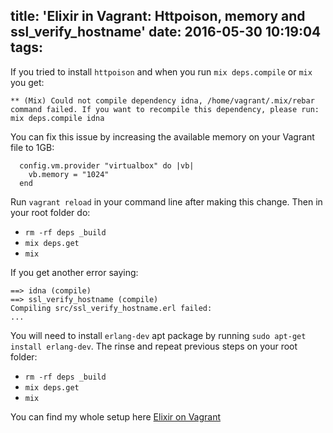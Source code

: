 title: 'Elixir in Vagrant: Httpoison, memory and ssl_verify_hostname'
date: 2016-05-30 10:19:04
tags:
---

If you tried to install `httpoison` and when you run `mix deps.compile` or `mix` you get:

```
** (Mix) Could not compile dependency idna, /home/vagrant/.mix/rebar command failed. If you want to recompile this dependency, please run: mix deps.compile idna
```

You can fix this issue by increasing the available memory on your Vagrant file to 1GB:

```
  config.vm.provider "virtualbox" do |vb|
    vb.memory = "1024"
  end
```

Run `vagrant reload` in your command line after making this change. Then in your root folder do:

- `rm -rf deps _build`
- `mix deps.get`
- `mix`

If you get another error saying:

```
==> idna (compile)
==> ssl_verify_hostname (compile)
Compiling src/ssl_verify_hostname.erl failed:
...
```

You will need to install `erlang-dev` apt package by running `sudo apt-get install erlang-dev`. The rinse and repeat previous steps on your root folder:

- `rm -rf deps _build`
- `mix deps.get`
- `mix`

You can find my whole setup here [Elixir on Vagrant](http://hyeomans.com/2015/11/10/Elixir-in-Vagrant/)
